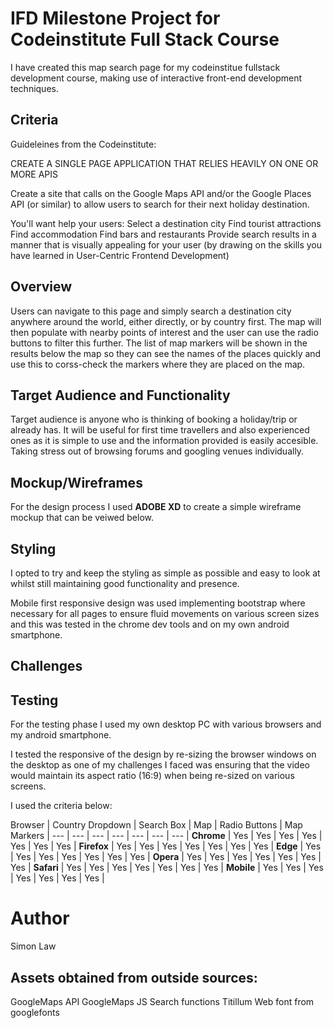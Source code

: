 # IFD Milestone Project for Codeinstitute Full Stack Course

I have created this map search page for my codeinstitue fullstack development course, making use of interactive front-end development techniques.

## Criteria

Guideleines from the Codeinstitute:

CREATE A SINGLE PAGE APPLICATION THAT RELIES HEAVILY ON ONE OR MORE APIS

Create a site that calls on the Google Maps API and/or the Google Places API (or similar) to allow users to search for their next holiday destination.

You'll want help your users:
Select a destination city
Find tourist attractions
Find accommodation
Find bars and restaurants
Provide search results in a manner that is visually appealing for your user (by drawing on the skills you have learned in User-Centric Frontend Development)

## Overview

Users can navigate to this page and simply search a destination city anywhere around the world, either directly, or by country first. The map will then populate with
nearby points of interest and the user can use the radio buttons to filter this further.
The list of map markers will be shown in the results below the map so they can see the names of the places quickly and use this to corss-check the markers where they
are placed on the map.

## Target Audience and Functionality

Target audience is anyone who is thinking of booking a holiday/trip or already has. It will be useful for first time travellers and also experienced ones as it is 
simple to use and the information provided is easily accesible. Taking stress out of browsing forums and googling venues individually.

## Mockup/Wireframes

For the design process I used **ADOBE XD** to create a simple wireframe mockup that can be veiwed below.



## Styling

I opted to try and keep the styling as simple as possible and easy to look at whilst still maintaining good functionality and presence.



Mobile first responsive design was used implementing bootstrap where necessary for all pages to ensure fluid movements on various screen sizes and this was tested in the chrome dev tools and on my own android smartphone.


## Challenges



## Testing


 For the testing phase I used my own desktop PC with various browsers and my android smartphone.
 
 I tested the responsive of the design by re-sizing the browser windows on the desktop as one of my challenges I faced was ensuring that the video would maintain its aspect ratio (16:9) when being re-sized on various screens.
 
 I used the criteria below:
 
 

Browser | Country Dropdown | Search Box | Map | Radio Buttons | Map Markers | 
--- | --- | --- | --- | --- | --- | --- |
**Chrome** | Yes | Yes | Yes | Yes | Yes | Yes | Yes |
**Firefox** | Yes | Yes | Yes | Yes | Yes | Yes | Yes |
**Edge** | Yes | Yes | Yes | Yes | Yes | Yes | Yes |
**Opera** | Yes | Yes | Yes | Yes | Yes | Yes | Yes |
**Safari** | Yes | Yes | Yes | Yes | Yes | Yes | Yes |
**Mobile** | Yes | Yes | Yes | Yes | Yes | Yes | Yes |


# Author

Simon Law

## Assets obtained from outside sources:

GoogleMaps API
GoogleMaps JS Search functions
Titillum Web font from googlefonts